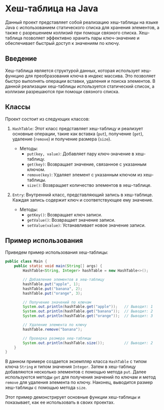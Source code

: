 # Хеш-таблица на Java

Данный проект представляет собой реализацию хеш-таблицы на языке Java с использованием статического списка для хранения элементов, а также с разрешением коллизий при помощи связного списка. Хеш-таблица позволяет эффективно хранить пары ключ-значение и обеспечивает быстрый доступ к значениям по ключу.

## Введение

Хеш-таблица является структурой данных, которая использует хеш-функцию для преобразования ключа в индекс массива. Это позволяет быстро выполнять операции вставки, удаления и поиска элементов. В данной реализации хеш-таблицы используется статический список, а коллизии разрешаются при помощи связного списка.

## Классы

Проект состоит из следующих классов:

1. `HashTable`: Этот класс представляет хеш-таблицу и реализует основные операции, такие как вставка (`put`), получение (`get`), удаление (`remove`) и получение размера (`size`).

    - Методы:
        - `put(key, value)`: Добавляет пару ключ-значение в хеш-таблицу.
        - `get(key)`: Возвращает значение, связанное с указанным ключом.
        - `remove(key)`: Удаляет элемент с указанным ключом из хеш-таблицы.
        - `size()`: Возвращает количество элементов в хеш-таблице.

2. `Entry`: Внутренний класс, представляющий запись в хеш-таблице. Каждая запись содержит ключ и соответствующее ему значение.

    - Методы:
        - `getKey()`: Возвращает ключ записи.
        - `getValue()`: Возвращает значение записи.
        - `setValue(value)`: Устанавливает новое значение записи.

## Пример использования

Приведем пример использования хеш-таблицы:

```java
public class Main {
    public static void main(String[] args) {
        HashTable<String, Integer> hashTable = new HashTable<>();

        // Добавление элементов в хеш-таблицу
        hashTable.put("apple", 1);
        hashTable.put("banana", 2);
        hashTable.put("orange", 3);

        // Получение значений по ключам
        System.out.println(hashTable.get("apple"));   // Выводит: 1
        System.out.println(hashTable.get("banana"));  // Выводит: 2
        System.out.println(hashTable.get("orange"));  // Выводит: 3

        // Удаление элемента по ключу
        hashTable.remove("banana");

        // Проверка размера хеш-таблицы
        System.out.println(hashTable.size());         // Выводит: 2
    }
}
```

В данном примере создается экземпляр класса `HashTable` с типом ключа `String` и типом значения `Integer`. Затем в хеш-таблицу добавляются несколько элементов с помощью метода `put`. Далее используются методы `get` для получения значений по ключам и метод `remove` для удаления элемента по ключу. Наконец, выводится размер хеш-таблицы с помощью метода `size`.

Этот пример демонстрирует основные функции хеш-таблицы и показывает, как ее использовать в своих проектах.
